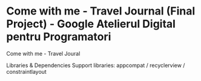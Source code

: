 # Come with me - Travel Journal (Final Project) - Google Atelierul Digital pentru Programatori

Come with me - Travel Joural
 
Libraries & Dependencies
Support libraries: appcompat / recyclerview / constraintlayout
